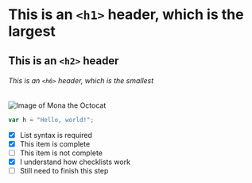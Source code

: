 # This is an `<h1>` header, which is the largest

## This is an `<h2>` header

###### This is an `<h6>` header, which is the smallest

![Image of Mona the Octocat](https://octodex.github.com/images/yogitocat.png)


``` javascript
var h = "Hello, world!";
```


- [x] List syntax is required  
- [x] This item is complete  
- [ ] This item is not complete  
- [x] I understand how checklists work  
- [ ] Still need to finish this step  

